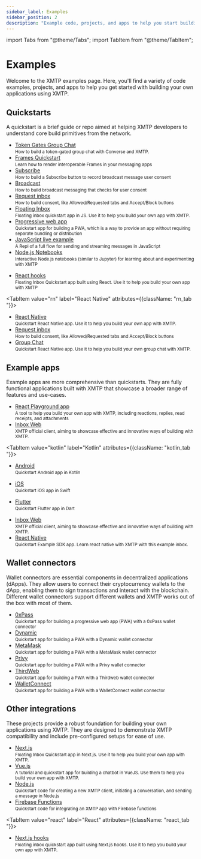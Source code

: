 ```yaml
---
sidebar_label: Examples
sidebar_position: 2
description: "Example code, projects, and apps to help you start building apps with XMTP"
---
```


import Tabs from "@theme/Tabs";
import TabItem from "@theme/TabItem";

# Examples

Welcome to the XMTP examples page. Here, you'll find a variety of code examples, projects, and apps to help you get started with building your own applications using XMTP.

## Quickstarts

A quickstart is a brief guide or repo aimed at helping XMTP developers to understand core build primitives from the network.

<Tabs groupId="quickstarts-tabs" >
<TabItem value="js" label="JavaScript"  attributes={{className: "js_tab "}}>

<div className="quickstarts-tabs">

<ul>
  <li><a href="/docs/tutorials/token-gated-group-chat" class="plausible-event-name=Quickstart">Token Gates Group Chat</a><br/><small>How to build a token-gated group chat with Converse and XMTP.</small></li>
  <li><a href="https://github.com/fabriguespe/xmtp-quickstart-frames" class="plausible-event-name=Quickstart">Frames Quickstart</a><br/><small>Learn how to render interoperable Frames in your messaging apps</small></li>
  <li><a href="/docs/tutorials/portable-consent/subscribe" class="plausible-event-name=Quickstart">Subscribe</a><br/><small>How to build a Subscribe button to record broadcast message user consent</small></li>
  <li><a href="/docs/tutorials/portable-consent/broadcast" class="plausible-event-name=Quickstart">Broadcast</a><br/><small>How to build broadcast messaging that checks for user consent</small></li>
  <li><a href="/docs/tutorials/portable-consent/request-inbox" class="plausible-event-name=Quickstart">Request inbox</a><br/><small>How to build consent, like Allowed/Requested tabs and Accept/Block buttons</small></li>
  <li><a href="https://github.com/xmtp/xmtp-quickstart-reactjs" class="plausible-event-name=Quickstart">Floating Inbox</a><br/><small>Floating inbox quickstart app in JS. Use it to help you build your own app with XMTP.</small></li>
  <li><a href="https://github.com/fabriguespe/xmtp-quickstart-pwa" class="plausible-event-name=Quickstart">Progressive web app</a><br/><small>Quickstart app for building a PWA, which is a way to provide an app without requiring separate bundling or distribution</small></li>
  <li><a href="https://replit.com/@FabrizioGuespe/XMTP-Developer-Quickstart?v=1#index.ts" class="plausible-event-name=Replit">JavaScript live example</a><br/><small>A Repl of a full flow for sending and streaming messages in JavaScript</small></li>
  <li><a href="https://github.com/fabriguespe/xmtp-nodebooks" class="plausible-event-name=Quickstart">Node.js Notebooks</a><br/><small>Interactive Node.js notebooks (similar to Jupyter) for learning about and experimenting with XMTP</small></li>
</ul>

</div>

</TabItem>
<TabItem value="react" label="React"  attributes={{className: "react_tab "}}>

<div className="quickstarts-tabs">

<ul>
  <li><a href="https://github.com/xmtp/xmtp-quickstart-hooks" class="plausible-event-name=Quickstart">React hooks</a><br/><small>Floating Inbox Quickstart app built using React. Use it to help you build your own app with XMTP</small></li>
</ul>

</div>

</TabItem>

<TabItem value="rn" label="React Native" attributes={{className: "rn_tab "}}>

<div className="quickstarts-tabs">

<ul>
  <li><a href="https://github.com/xmtp/xmtp-quickstart-reactnative" class="plausible-event-name=Quickstart">React Native</a><br/><small>Quickstart React Native app. Use it to help you build your own app with XMTP.</small></li>
  <li><a href="/docs/tutorials/portable-consent/request-inbox-rn" class="plausible-event-name=Quickstart">Request inbox</a><br/><small>How to build consent, like Allowed/Requested tabs and Accept/Block buttons</small></li>
  <li><a href="/docs/tutorials/group-chat-rn" class="plausible-event-name=Quickstart">Group Chat</a><br/><small>Quickstart React Native app. Use it to help you build your own group chat with XMTP.</small></li>
</ul>

</div>

</TabItem>
</Tabs>

## Example apps

Example apps are more comprehensive than quickstarts. They are fully functional applications built with XMTP that showcase a broader range of features and use-cases.

<Tabs>
<TabItem value="react" label="React" attributes={{className: "react_tab "}}>

<div className="quickstarts-tabs">

<ul>
  <li><a href="https://github.com/xmtp/xmtp-react-playground/" class="plausible-event-name=Example">React Playground app</a><br/><small>A tool to help you build your own app with XMTP, including reactions, replies, read receipts, and attachments</small></li>
  <li><a href="https://github.com/xmtp-labs/xmtp-inbox-web/" class="plausible-event-name=Example">Inbox Web</a><br/><small>XMTP official client, aiming to showcase effective and innovative ways of building with XMTP.</small></li>
</ul>
</div>

</TabItem>

<TabItem value="kotlin" label="Kotlin" attributes={{className: "kotlin_tab "}}>

<div className="quickstarts-tabs">

<ul>
  <li><a href="https://github.com/xmtp/xmtp-android" class="plausible-event-name=Quickstart">Android</a><br/><small>Quickstart Android app in Kotlin</small></li>
</ul>

</div>

</TabItem>
<TabItem value="swift" label="Swift" attributes={{className: "swift_tab "}}>

<div className="quickstarts-tabs">

<ul>
  <li><a href="https://github.com/xmtp/xmtp-ios" class="plausible-event-name=Quickstart">iOS</a><br/><small>Quickstart iOS app in Swift</small></li>
</ul>

</div>

</TabItem>
<TabItem value="dart" label="Dart"  attributes={{className: "dart_tab "}}>

<div className="quickstarts-tabs">

<ul>
  <li><a href="https://github.com/xmtp/xmtp-flutter" class="plausible-event-name=Quickstart">Flutter</a><br/><small>Quickstart Flutter app in Dart</small></li>
</ul>

</div>

</TabItem>
<TabItem value="rn" label="React Native"  attributes={{className: "rn_tab "}}>

<div className="quickstarts-tabs">

<ul>
  <li><a href="https://github.com/xmtp-labs/xmtp-inbox-mobile/" class="plausible-event-name=Example">Inbox Web</a><br/><small>XMTP official client, aiming to showcase effective and innovative ways of building with XMTP.</small></li>
  <li><a href="https://github.com/xmtp/xmtp-react-native" class="plausible-event-name=Quickstart">React Native</a><br/><small>Quickstart Example SDK app. Learn react native with XMTP with this example inbox.</small></li>
</ul>

</div>

</TabItem>
</Tabs>

## Wallet connectors

Wallet connectors are essential components in decentralized applications (dApps). They allow users to connect their cryptocurrency wallets to the dApp, enabling them to sign transactions and interact with the blockchain. Different wallet connectors support different wallets and XMTP works out of the box with most of them.

<Tabs>
<TabItem value="wallet" label="Wallet connectors" attributes={{className: "wallet_tab "}}>

<div className="quickstarts-tabs">

<ul>
  <li><a href="https://github.com/xmtp/xmtp-quickstart-0xpass" class="plausible-event-name=Quickstart">0xPass</a><br/><small>Quickstart app for building a progressive web app (PWA) with a 0xPass wallet connector</small></li>
  <li><a href="https://github.com/xmtp/xmtp-quickstart-dynamic" class="plausible-event-name=Quickstart">Dynamic</a><br/><small>Quickstart app for building a PWA with a Dynamic wallet connector</small></li>
  <li><a href="https://github.com/xmtp/xmtp-quickstart-metamask" class="plausible-event-name=Quickstart">MetaMask</a><br/><small>Quickstart app for building a PWA with a MetaMask wallet connector</small></li>
  <li><a href="https://github.com/xmtp/xmtp-quickstart-privy" class="plausible-event-name=Quickstart">Privy</a><br/><small>Quickstart app for building a PWA with a Privy wallet connector</small></li>
  <li><a href="https://github.com/xmtp/xmtp-quickstart-thirdweb" class="plausible-event-name=Quickstart">ThirdWeb</a><br/><small>Quickstart app for building a PWA with a Thirdweb wallet connector</small></li>
  <li><a href="https://github.com/xmtp/xmtp-quickstart-walletconnect" class="plausible-event-name=Quickstart">WalletConnect</a><br/><small>Quickstart app for building a PWA with a WalletConnect wallet connector</small></li>
</ul>

</div>

</TabItem>
</Tabs>

## Other integrations

These projects provide a robust foundation for building your own applications using XMTP. They are designed to demonstrate XMTP compatibility and include pre-configured setups for ease of use.

<Tabs groupId="quickstarts-tabs" >
<TabItem value="js" label="JavaScript"  attributes={{className: "js_tab "}}>

<div className="quickstarts-tabs">

<ul>
  <li><a href="https://github.com/xmtp/xmtp-quickstart-reactjs-next" class="plausible-event-name=Quickstart">Next.js</a><br/><small>Floating Inbox Quickstart app in Next.js. Use it to help you build your own app with XMTP.</small></li>  
  <li><a href="https://github.com/fabriguespe/xmtp-quickstart-vuejs" class="plausible-event-name=Quickstart">Vue.js</a><br/><small>A tutorial and quickstart app for building a chatbot in VueJS. Use them to help you build your own app with XMTP.</small></li>
  <li><a href="https://github.com/fabriguespe/xmtp-quickstart-node" class="plausible-event-name=Quickstart">Node.js</a><br/><small>Quickstart code for creating a new XMTP client, initiating a conversation, and sending a message in Node.js</small></li>
  <li><a href="https://github.com/fabriguespe/xmtp-firebase-functions" class="plausible-event-name=Quickstart">Firebase Functions</a><br/><small>Quickstart code for integrating an XMTP app with Firebase functions</small></li>
</ul>

</div>

</TabItem>

<TabItem value="react" label="React" attributes={{className: "react_tab "}}>

<div className="quickstarts-tabs">

<ul>
  <li><a href="https://github.com/xmtp/xmtp-quickstart-hooks-next" class="plausible-event-name=Quickstart">Next.js hooks</a><br/><small>Floating inbox quickstart app built using Next.js hooks. Use it to help you build your own app with XMTP.</small></li>
</ul>

</div>

</TabItem>
</Tabs>
